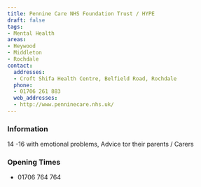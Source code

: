 ```yaml
---
title: Pennine Care NHS Foundation Trust / HYPE
draft: false
tags:
- Mental Health
areas:
- Heywood
- Middleton
- Rochdale
contact:
  addresses:
  - Croft Shifa Health Centre, Belfield Road, Rochdale
  phone:
  - 01706 261 883
  web_addresses:
  - http://www.penninecare.nhs.uk/
---
```


### Information
14 -16 with emotional problems, Advice tor their parents / Carers

### Opening Times
* 01706 764 764

